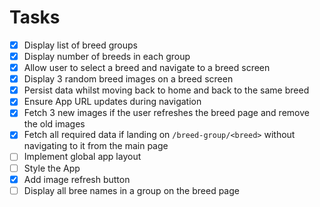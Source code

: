 # Tasks

- [x] Display list of breed groups
- [x] Display number of breeds in each group
- [x] Allow user to select a breed and navigate to a breed screen
- [x] Display 3 random breed images on a breed screen
- [x] Persist data whilst moving back to home and back to the same breed
- [x] Ensure App URL updates during navigation
- [x] Fetch 3 new images if the user refreshes the breed page and remove the old images
- [x] Fetch all required data if landing on `/breed-group/<breed>` without navigating to it from the main page
- [ ] Implement global app layout
- [ ] Style the App
- [x] Add image refresh button
- [ ] Display all bree names in a group on the breed page
